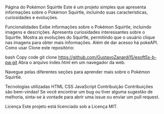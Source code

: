 Página do Pokémon Squirtle
Este é um projeto simples que apresenta informações sobre o Pokémon Squirtle, incluindo suas características, curiosidades e evoluções.

Funcionalidades
Exibe informações sobre o Pokémon Squirtle, incluindo imagens e descrições.
Apresenta curiosidades interessantes sobre o Squirtle.
Mostra as evoluções do Squirtle, permitindo que o usuário clique nas imagens para obter mais informações.
Além de dar acesso há pokeAPI.
Como usar
Clone este repositório:

bash
Copy code
git clone https://github.com/GustavoZanardi15/esoft5s-b-pw.git
Abra o arquivo index.html em um navegador da web.

Navegue pelas diferentes seções para aprender mais sobre o Pokémon Squirtle.

Tecnologias utilizadas
HTML
CSS
JavaScript
Contribuição
Contribuições são bem-vindas! Se você encontrar um bug ou tiver alguma sugestão de melhoria, sinta-se à vontade para abrir uma issue ou enviar um pull request.

Licença
Este projeto está licenciado sob a Licença MIT.
